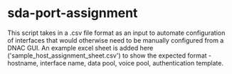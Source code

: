 # sda-port-assignment

This script takes in a .csv file format as an input to automate configuration of interfaces that would otherwise need to be manually configured from a DNAC GUI. An example excel sheet is added here ('sample_host_assignment_sheet.csv') to show the expected format - hostname, interface name, data pool, voice pool, authentication template.
